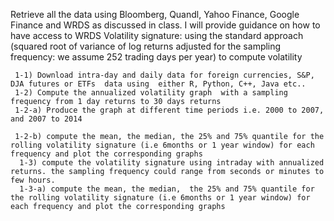 Retrieve all the data using Bloomberg, Quandl, Yahoo Finance, Google Finance and WRDS as discussed in class. I will provide guidance on how to have access to WRDS
Volatility signature:
using the standard approach (squared root of variance of log returns adjusted for the sampling frequency: we assume 252 trading days per year) to compute volatility

     1-1) Download intra-day and daily data for foreign currencies, S&P, DJA futures or ETFs  data using  either R, Python, C++, Java etc..
     1-2) Compute the annualized volatility graph  with a sampling frequency from 1 day returns to 30 days returns
     1-2-a) Produce the graph at different time periods i.e. 2000 to 2007, and 2007 to 2014

     1-2-b) compute the mean, the median, the 25% and 75% quantile for the rolling volatility signature (i.e 6months or 1 year window) for each frequency and plot the corresponding graphs
      1-3) compute the volatility signature using intraday with annualized returns. the sampling frequency could range from seconds or minutes to few hours.
      1-3-a) compute the mean, the median,  the 25% and 75% quantile for the rolling volatility signature (i.e 6months or 1 year window) for each frequency and plot the corresponding graphs
